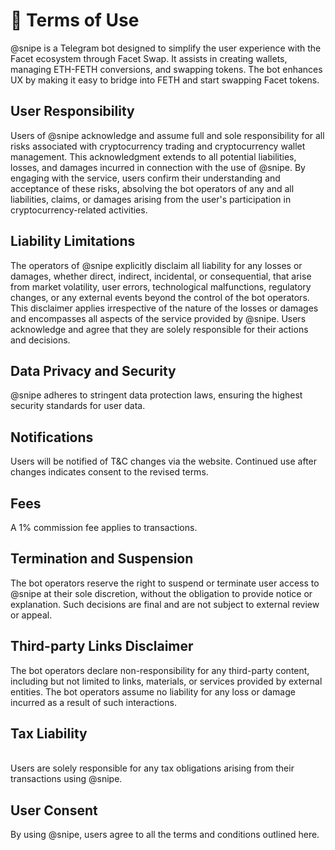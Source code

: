 # 📃 Terms of Use

@snipe is a Telegram bot designed to simplify the user experience with the Facet ecosystem through Facet Swap. It assists in creating wallets, managing ETH-FETH conversions, and swapping tokens. The bot enhances UX by making it easy to bridge into FETH and start swapping Facet tokens.

## User Responsibility

Users of @snipe acknowledge and assume full and sole responsibility for all risks associated with cryptocurrency trading and cryptocurrency wallet management. This acknowledgment extends to all potential liabilities, losses, and damages incurred in connection with the use of @snipe. By engaging with the service, users confirm their understanding and acceptance of these risks, absolving the bot operators of any and all liabilities, claims, or damages arising from the user's participation in cryptocurrency-related activities.

## Liability Limitations

The operators of @snipe explicitly disclaim all liability for any losses or damages, whether direct, indirect, incidental, or consequential, that arise from market volatility, user errors, technological malfunctions, regulatory changes, or any external events beyond the control of the bot operators. This disclaimer applies irrespective of the nature of the losses or damages and encompasses all aspects of the service provided by @snipe. Users acknowledge and agree that they are solely responsible for their actions and decisions.

## Data Privacy and Security

@snipe adheres to stringent data protection laws, ensuring the highest security standards for user data.&#x20;

## Notifications

Users will be notified of T\&C changes via the website. Continued use after changes indicates consent to the revised terms.

## Fees

A 1% commission fee applies to transactions.&#x20;

## &#x20;Termination and Suspension

The bot operators reserve the right to suspend or terminate user access to @snipe at their sole discretion, without the obligation to provide notice or explanation. Such decisions are final and are not subject to external review or appeal.

## Third-party Links Disclaimer

The bot operators declare non-responsibility for any third-party content, including but not limited to links, materials, or services provided by external entities. The bot operators assume no liability for any loss or damage incurred as a result of such interactions.

## Tax Liability

\
Users are solely responsible for any tax obligations arising from their transactions using @snipe.

## User Consent

By using @snipe, users agree to all the terms and conditions outlined here.
